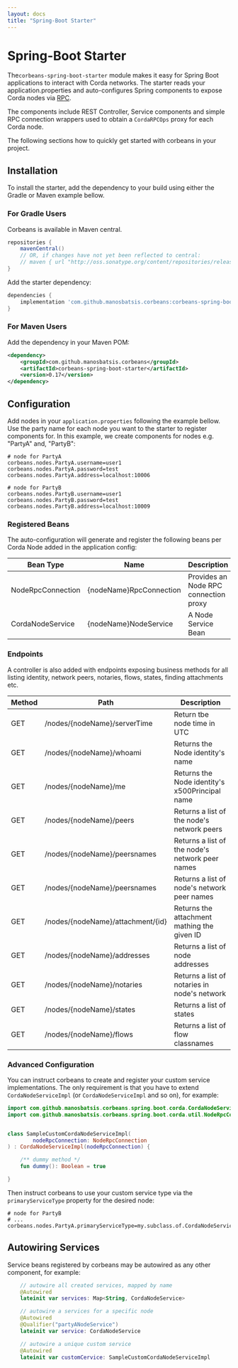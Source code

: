 ```yaml
---
layout: docs
title: "Spring-Boot Starter"
---
```


# Spring-Boot Starter

The`corbeans-spring-boot-starter` module makes it easy for Spring Boot applications to interact with Corda networks. The starter 
reads your application.properties and auto-configures Spring components to expose Corda nodes via 
[RPC](https://docs.corda.net/clientrpc.html). 

The components include REST Controller, Service components and simple 
RPC connection wrappers used to obtain a `CordaRPCOps` proxy for each Corda node. 
 
The following sections how to quickly get started with corbeans in your project.

## Installation

To install the starter, add the dependency to your build  using either the Gradle or Maven example bellow.

### For Gradle Users

Corbeans is available in Maven central.

```groovy
repositories {
	mavenCentral()
	// OR, if changes have not yet been reflected to central:
	// maven { url "http://oss.sonatype.org/content/repositories/releases/" }
}
```

Add the starter dependency:

```groovy
dependencies {
	implementation 'com.github.manosbatsis.corbeans:corbeans-spring-boot-starter:0.17'
}
```

### For Maven Users

Add the dependency in your Maven POM:

```xml
<dependency>
	<groupId>com.github.manosbatsis.corbeans</groupId>
	<artifactId>corbeans-spring-boot-starter</artifactId>
	<version>0.17</version>
</dependency>
```

## Configuration

Add nodes in your `application.properties` following the example bellow.
Use the party name for each node you want to the starter to register components for.
In this example, we create components for nodes e.g.  "PartyA" and, "PartyB":

```properties
# node for PartyA
corbeans.nodes.PartyA.username=user1
corbeans.nodes.PartyA.password=test
corbeans.nodes.PartyA.address=localhost:10006

# node for PartyB
corbeans.nodes.PartyB.username=user1
corbeans.nodes.PartyB.password=test
corbeans.nodes.PartyB.address=localhost:10009
```  

### Registered Beans

The auto-configuration will generate and register the following beans per Corda Node added in the application config:


Bean Type          | Name                     | Description
------------------ | ------------------------ | -------------------
NodeRpcConnection  | {nodeName}RpcConnection  | Provides an Node RPC connection proxy
CordaNodeService   | {nodeName}NodeService    | A Node Service Bean

### Endpoints

A controller is also added with endpoints exposing business methods for all
listing identity, network peers, notaries, flows, states, finding attachments etc.

Method | Path                                    | Description
------ | --------------------------------------- | -------------------
GET    | /nodes/{nodeName}/serverTime            | Return tbe node time in UTC
GET    | /nodes/{nodeName}/whoami                | Returns the Node identity's name
GET    | /nodes/{nodeName}/me                    | Returns the Node identity's x500Principal name
GET    | /nodes/{nodeName}/peers                 | Returns a list of the node's network peers
GET    | /nodes/{nodeName}/peersnames            | Returns a list of the node's network peer names
GET    | /nodes/{nodeName}/peersnames            | Returns a list of node's network peer names
GET    | /nodes/{nodeName}/attachment/{id}       | Returns the attachment mathing the given ID
GET    | /nodes/{nodeName}/addresses             | Returns a list of node addresses
GET    | /nodes/{nodeName}/notaries              | Returns a list of notaries in node's network
GET    | /nodes/{nodeName}/states                | Returns a list of states
GET    | /nodes/{nodeName}/flows                 | Returns a list of flow classnames

### Advanced Configuration

You can instruct corbeans to create and register your custom service implementations. 
The only requirement is that you have to extend `CordaNodeServiceImpl` 
(or `CordaNodeServiceImpl` and so on), for example:

```kotlin
import com.github.manosbatsis.corbeans.spring.boot.corda.CordaNodeServiceImpl
import com.github.manosbatsis.corbeans.spring.boot.corda.util.NodeRpcConnection


class SampleCustomCordaNodeServiceImpl(
        nodeRpcConnection: NodeRpcConnection
) : CordaNodeServiceImpl(nodeRpcConnection) {

    /** dummy method */
    fun dummy(): Boolean = true

}

```

Then instruct corbeans to use your custom service type via the 
`primaryServiceType` property for the desired node:

```properties
# node for PartyB
# ...
corbeans.nodes.PartyA.primaryServiceType=my.subclass.of.CordaNodeServiceImpl
```  

## Autowiring Services

Service beans registered by corbeans may be autowired as any other component, for example: 

```kotlin
    // autowire all created services, mapped by name
    @Autowired
    lateinit var services: Map<String, CordaNodeService>

    // autowire a services for a specific node
    @Autowired
    @Qualifier("partyANodeService")
    lateinit var service: CordaNodeService

    // autowire a unique custom service
    @Autowired
    lateinit var customCervice: SampleCustomCordaNodeServiceImpl
```